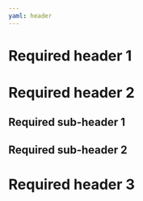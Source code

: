 ```yaml
---
yaml: header
---
```

# Required header 1

# Required header 2

## Required sub-header 1

## Required sub-header 2

# Required header 3
